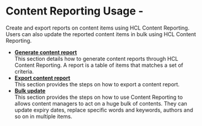 # Content Reporting Usage -

Create and export reports on content items using HCL Content Reporting. Users can also update the reported content items in bulk using HCL Content Reporting.

-   **[Generate content report](../usage/generate_content_report.md)**  
This section details how to generate content reports through HCL Content Reporting. A report is a table of items that matches a set of criteria.
-   **[Export content report](../usage/export_content_report.md)**  
This section provides the steps on how to export a content report.
-   **[Bulk update](./usage/bulk_update_report.md/)**  
This section provides the steps on how to use Content Reporting to allows content managers to act on a huge bulk of contents. They can update expiry dates, replace specific words and keywords, authors and so on in multiple items.


